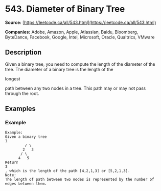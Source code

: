 # 543. Diameter of Binary Tree

**Source:** [https://leetcode.ca/all/543.html](https://leetcode.ca/all/543.html)

**Companies:** Adobe, Amazon, Apple, Atlassian, Baidu, Bloomberg, ByteDance, Facebook, Google, Intel, Microsoft, Oracle, Qualtrics, VMware

## Description

Given a binary tree, you need to compute the length of the diameter of the tree. The
        diameter of a binary tree is the length of the

longest

path between any two nodes in
        a tree. This path may or may not pass through the root.

## Examples

### Example

```
Example:
Given a binary tree
1
         / \
        2   3
       / \
      4   5
Return
3
, which is the length of the path [4,2,1,3] or [5,2,1,3].
Note:
The length of path between two nodes is represented by the number of edges between them.
```

